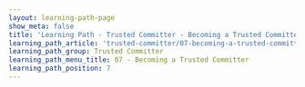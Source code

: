 ```yaml
---
layout: learning-path-page
show_meta: false
title: 'Learning Path - Trusted Committer - Becoming a Trusted Committer'
learning_path_article: 'trusted-committer/07-becoming-a-trusted-committer'
learning_path_group: Trusted Committer
learning_path_menu_title: 07 - Becoming a Trusted Committer
learning_path_position: 7
---
```

